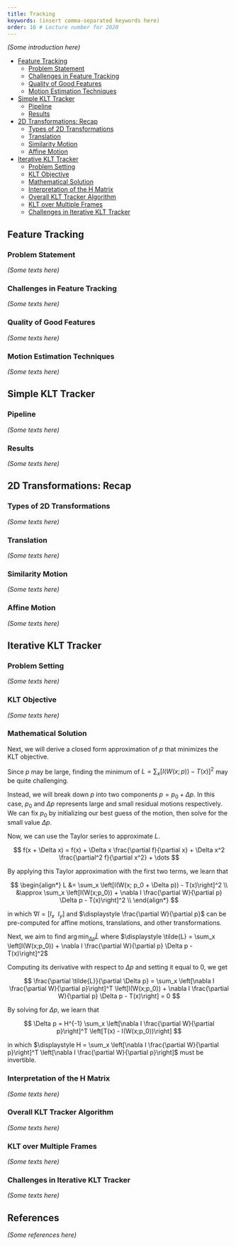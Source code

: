 ```yaml
---
title: Tracking
keywords: (insert comma-separated keywords here)
order: 16 # Lecture number for 2020
---
```


_(Some introduction here)_


* [Feature Tracking](#feature-tracking)
    * [Problem Statement](#problem-statement)
    * [Challenges in Feature Tracking](#challenges-in-feature-tracking)
    * [Quality of Good Features](#quality-of-good-features)
    * [Motion Estimation Techniques](#motion-estimation-techniques)
* [Simple KLT Tracker](#simple-klt-tracker)
    * [Pipeline](#pipeline)
    * [Results](#results)
* [2D Transformations: Recap](#2d-transformations-recap)
    * [Types of 2D Transformations](#types-of-2d-transformations)
    * [Translation](#translation)
    * [Similarity Motion](#similarity-motion)
    * [Affine Motion](#affine-motion)
* [Iterative KLT Tracker](#iterative-klt-tracker)
    * [Problem Setting](#problem-setting)
    * [KLT Objective](#klt-objective)
    * [Mathematical Solution](#mathematical-solution)
    * [Interpretation of the H Matrix](#interpretation-of-the-h-matrix)
    * [Overall KLT Tracker Algorithm](#overall-klt-tracker-algorithm)
    * [KLT over Multiple Frames](#klt-over-multiple-frames)
    * [Challenges in Iterative KLT Tracker](#challenges-in-iterative-klt-tracker)



## Feature Tracking

### Problem Statement

_(Some texts here)_

### Challenges in Feature Tracking

_(Some texts here)_

### Quality of Good Features

_(Some texts here)_

### Motion Estimation Techniques

_(Some texts here)_



## Simple KLT Tracker

### Pipeline

_(Some texts here)_

### Results

_(Some texts here)_




## 2D Transformations: Recap

### Types of 2D Transformations

_(Some texts here)_

### Translation

_(Some texts here)_

### Similarity Motion

_(Some texts here)_

### Affine Motion

_(Some texts here)_




## Iterative KLT Tracker

### Problem Setting

_(Some texts here)_

### KLT Objective

_(Some texts here)_

### Mathematical Solution

Next, we will derive a closed form approximation of $p$ that minimizes the KLT objective.

Since $p$ may be large, finding the minimum of $\displaystyle L = \sum_x \left[I(W(x;p)) - T(x)\right]^2$ may be quite challenging. 

Instead, we will break down $p$ into two components $p = p_0 + \Delta p$. In this case, $p_0$ and $\Delta p$ represents large and small residual motions respectively. We can fix $p_0$ by initializing our best guess of the motion, then solve for the small value $\Delta p$.

Now, we can use the Taylor series to approximate $L$.

$$
f(x + \Delta x) = f(x) + \Delta x \frac{\partial f}{\partial x} + \Delta x^2 \frac{\partial^2 f}{\partial x^2} + \dots
$$

By applying this Taylor approximation with the first two terms, we learn that

$$ 
\begin{align*}
L &= \sum_x \left[I(W(x; p_0 + \Delta p)) - T(x)\right]^2 \\
&\approx \sum_x \left[I(W(x;p_0)) + \nabla I \frac{\partial W}{\partial p} \Delta p - T(x)\right]^2 \\
\end{align*}
$$

in which $\nabla I = [I_x \hspace{5pt} I_y]$ and $\displaystyle \frac{\partial W}{\partial p}$ can be pre-computed for affine motions, translations, and other transformations.

Next, we aim to find $\displaystyle \arg\min_{\Delta p} \tilde{L}$ where $\displaystyle \tilde{L} = \sum_x \left[I(W(x;p_0)) + \nabla I \frac{\partial W}{\partial p} \Delta p - T(x)\right]^2$

Computing its derivative with respect to $\Delta p$ and setting it equal to $0$, we get

$$ 
\frac{\partial \tilde{L}}{\partial \Delta p} = \sum_x \left[\nabla I \frac{\partial W}{\partial p}\right]^T \left[I(W(x;p_0)) + \nabla I \frac{\partial W}{\partial p} \Delta p - T(x)\right] = 0
$$

By solving for $\Delta p$, we learn that

$$
\Delta p = H^{-1} \sum_x \left[\nabla I \frac{\partial W}{\partial p}\right]^T \left[T(x) - I(W(x;p_0))\right]
$$

in which $\displaystyle H = \sum_x \left[\nabla I \frac{\partial W}{\partial p}\right]^T \left[\nabla I \frac{\partial W}{\partial p}\right]$ must be invertible.

### Interpretation of the H Matrix

_(Some texts here)_

### Overall KLT Tracker Algorithm

_(Some texts here)_

### KLT over Multiple Frames

_(Some texts here)_

### Challenges in Iterative KLT Tracker

_(Some texts here)_



## References

_(Some references here)_
